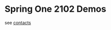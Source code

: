 Spring One 2102 Demos
=====================

see [contacts](./springone2012/blob/master/contacts/README.md)